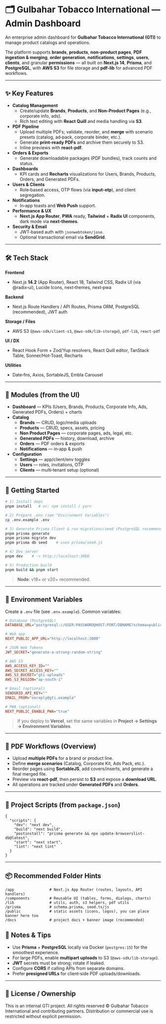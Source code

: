 # 🗂️ Gulbahar Tobacco International — Admin Dashboard

An enterprise admin dashboard for **Gulbahar Tobacco International (GTI)** to manage product catalogs and operations.

The platform supports **brands**, **products**, **non‑product pages**, **PDF ingestion & merging**, **order generation**, **notifications**, **settings**, **users**, **clients**, and granular **permissions** — all built on **Next.js 14**, **Prisma**, and **PostgreSQL**, with **AWS S3** for file storage and **pdf-lib** for advanced PDF workflows.

---

## ✨ Key Features

- **Catalog Management**
  - Create/update **Brands**, **Products**, and **Non‑Product Pages** (e.g., corporate info, ads).
  - Rich text editing with **React Quill** and media handling via **S3**.
- **PDF Pipeline**
  - Upload multiple PDFs; validate, reorder, and **merge** with scenario presets (catalog, ad‑pack, corporate binder, etc.).
  - Generate **print‑ready PDFs** and archive them securely to S3.
  - Inline previews with **react-pdf**.
- **Orders & Exports**
  - Generate downloadable packages (PDF bundles), track counts and status.
- **Dashboards**
  - KPI cards and **Recharts** visualizations for Users, Brands, Products, Orders, and Generated PDFs.
- **Users & Clients**
  - Role‑based access, OTP flows (via **input-otp**), and client segregation.
- **Notifications**
  - In‑app toasts and **Web Push** support.
- **Performance & UX**
  - **Next.js App Router**, **PWA** ready, **Tailwind** + **Radix UI** components, dark mode via **next‑themes**.
- **Security & Email**
  - JWT‑based auth with `jsonwebtoken/jose`.
  - Optional transactional email via **SendGrid**.

---

## 🛠️ Tech Stack

**Frontend**
- Next.js **14.2** (App Router), React 18, Tailwind CSS, Radix UI (via @radix‑ui), Lucide Icons, next‑themes, next‑pwa

**Backend**
- Next.js Route Handlers / API Routes, Prisma ORM, PostgreSQL (recommended), JWT auth

**Storage / Files**
- AWS S3 (`@aws-sdk/client-s3`, `@aws-sdk/lib-storage`), `pdf-lib`, `react-pdf`

**UI / DX**
- React Hook Form + Zod/Yup resolvers, React Quill editor, TanStack Table, Sonner/Hot‑Toast, Recharts

**Utilities**
- Date‑fns, Axios, SortableJS, Embla Carousel

---

## 📸 Modules (from the UI)

- **Dashboard** — KPIs (Users, Brands, Products, Corporate Info, Ads, Generated PDFs, Orders) + charts
- **Catalog**
  - **Brands** — CRUD, logo/media uploads
  - **Products** — CRUD, specs, assets, pricing
  - **Non Product Pages** — corporate pages, ads, legal, etc.
  - **Generated PDFs** — history, download, archive
  - **Orders** — PDF orders & exports
  - **Notifications** — in‑app & push
- **Configuration**
  - **Settings** — app/client/env toggles
  - **Users** — roles, invitations, OTP
  - **Clients** — multi‑tenant setup (optional)

---

## 🚀 Getting Started

```bash
# 1) Install deps
pnpm install   # or: npm install / yarn

# 2) Prepare .env (see "Environment Variables")
cp .env.example .env

# 3) Generate Prisma Client & run migrations/seed (PostgreSQL recommended)
pnpm prisma generate
pnpm prisma migrate dev
pnpm prisma db seed    # uses prisma/seed.js

# 4) Dev server
pnpm dev    # -> http://localhost:3000

# 5) Production build
pnpm build && pnpm start
```

> **Node**: v18+ or v20+ recommended.

---

## 🔐 Environment Variables

Create a `.env` file (see `.env.example`). Common variables:

```ini
# Database (PostgreSQL)
DATABASE_URL="postgresql://USER:PASSWORD@HOST:PORT/DBNAME?schema=public"

# Web app
NEXT_PUBLIC_APP_URL="http://localhost:3000"

# JSON Web Tokens
JWT_SECRET="generate-a-strong-random-string"

# AWS S3
AWS_ACCESS_KEY_ID=""
AWS_SECRET_ACCESS_KEY=""
AWS_S3_BUCKET="gti-uploads"
AWS_S3_REGION="ap-south-1"

# Email (optional)
SENDGRID_API_KEY=""
EMAIL_FROM="noreply@gti.example"

# PWA (optional)
NEXT_PUBLIC_ENABLE_PWA="true"
```

> If you deploy to **Vercel**, set the same variables in **Project → Settings → Environment Variables**.

---

## 🧩 PDF Workflows (Overview)

- Upload **multiple PDFs** for a brand or product line.
- Define **merge scenarios** (Catalog, Corporate Kit, Ads Pack, etc.).
- Reorder pages using **SortableJS**, add covers/inserts, and generate a final merged file.
- Preview via **react-pdf**, then persist to **S3** and expose a **download URL**.
- All operations are tracked under **Generated PDFs** and **Orders**.

---

## 🧱 Project Scripts (from `package.json`)

```jsonc
{
  "scripts": {
    "dev": "next dev",
    "build": "next build",
    "postinstall": "prisma generate && npx update-browserslist-db@latest",
    "start": "next start",
    "lint": "next lint"
  }
}
```

---

## 📦 Recommended Folder Hints

```
/app                # Next.js App Router (routes, layouts, API handlers)
/components         # Reusable UI (tables, forms, dialogs, charts)
/lib                # utils, auth, s3 helpers, pdf utils
/prisma             # schema.prisma, seed.ts/js
/public             # static assets (icons, logos), you can place banner here too
/docs               # project docs + banner image (recommended)
```

## 🧪 Notes & Tips

- Use **Prisma** + **PostgreSQL** locally via Docker (`postgres:15`) for the smoothest experience.
- For large PDFs, enable **multipart uploads** to S3 (`@aws-sdk/lib-storage`).
- **JWT** secrets must be strong; rotate if leaked.
- Configure **CORS** if calling APIs from separate domains.
- Prefer **presigned URLs** for client‑side PDF uploads/downloads.

---

## 📄 License / Ownership

This is an internal GTI project. All rights reserved © Gulbahar Tobacco International and contributing partners.
Distribution or commercial use is restricted without explicit permission.
